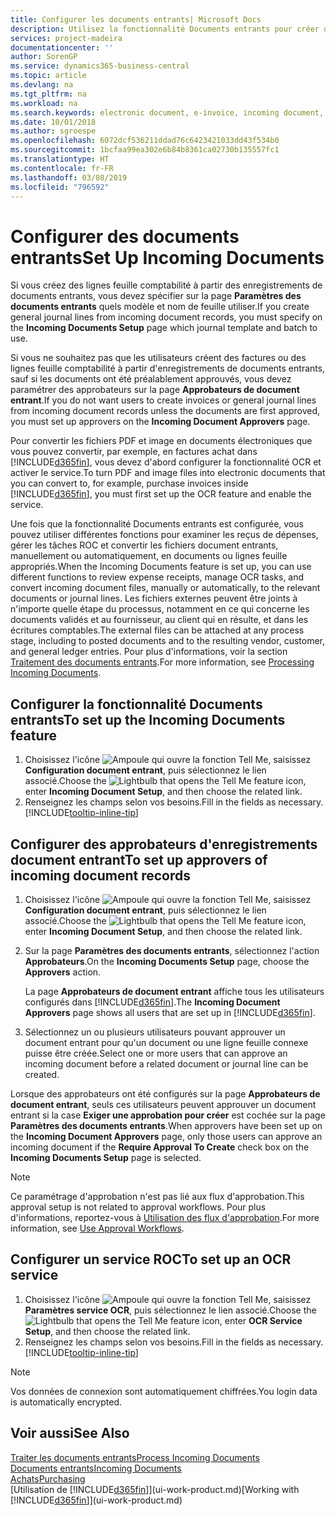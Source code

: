 ```yaml
---
title: Configurer les documents entrants| Microsoft Docs
description: Utilisez la fonctionnalité Documents entrants pour créer des documents électroniques, gérer des tâches OCR, importer des factures, et convertir des fichiers images.
services: project-madeira
documentationcenter: ''
author: SorenGP
ms.service: dynamics365-business-central
ms.topic: article
ms.devlang: na
ms.tgt_pltfrm: na
ms.workload: na
ms.search.keywords: electronic document, e-invoice, incoming document, OCR, ecommerce, document exchange, import invoice
ms.date: 10/01/2018
ms.author: sgroespe
ms.openlocfilehash: 6072dcf536211ddad76c6423421033dd43f534b0
ms.sourcegitcommit: 1bcfaa99ea302e6b84b8361ca02730b135557fc1
ms.translationtype: HT
ms.contentlocale: fr-FR
ms.lasthandoff: 03/08/2019
ms.locfileid: "796592"
---
```

# <a name="set-up-incoming-documents"></a><span data-ttu-id="31bae-103">Configurer des documents entrants</span><span class="sxs-lookup"><span data-stu-id="31bae-103">Set Up Incoming Documents</span></span>
<span data-ttu-id="31bae-104">Si vous créez des lignes feuille comptabilité à partir des enregistrements de documents entrants, vous devez spécifier sur la page **Paramètres des documents entrants** quels modèle et nom de feuille utiliser.</span><span class="sxs-lookup"><span data-stu-id="31bae-104">If you create general journal lines from incoming document records, you must specify on the **Incoming Documents Setup** page which journal template and batch to use.</span></span>

<span data-ttu-id="31bae-105">Si vous ne souhaitez pas que les utilisateurs créent des factures ou des lignes feuille comptabilité à partir d'enregistrements de documents entrants, sauf si les documents ont été préalablement approuvés, vous devez paramétrer des approbateurs sur la page **Approbateurs de document entrant**.</span><span class="sxs-lookup"><span data-stu-id="31bae-105">If you do not want users to create invoices or general journal lines from incoming document records unless the documents are first approved, you must set up approvers on the **Incoming Document Approvers** page.</span></span>

<span data-ttu-id="31bae-106">Pour convertir les fichiers PDF et image en documents électroniques que vous pouvez convertir, par exemple, en factures achat dans [!INCLUDE[d365fin](includes/d365fin_md.md)], vous devez d'abord configurer la fonctionnalité OCR et activer le service.</span><span class="sxs-lookup"><span data-stu-id="31bae-106">To turn PDF and image files into electronic documents that you can convert to, for example, purchase invoices inside [!INCLUDE[d365fin](includes/d365fin_md.md)], you must first set up the OCR feature and enable the service.</span></span>

<span data-ttu-id="31bae-107">Une fois que la fonctionnalité Documents entrants est configurée, vous pouvez utiliser différentes fonctions pour examiner les reçus de dépenses, gérer les tâches ROC et convertir les fichiers document entrants, manuellement ou automatiquement, en documents ou lignes feuille appropriés.</span><span class="sxs-lookup"><span data-stu-id="31bae-107">When the Incoming Documents feature is set up, you can use different functions to review expense receipts, manage OCR tasks, and convert incoming document files, manually or automatically, to the relevant documents or journal lines.</span></span> <span data-ttu-id="31bae-108">Les fichiers externes peuvent être joints à n'importe quelle étape du processus, notamment en ce qui concerne les documents validés et au fournisseur, au client qui en résulte, et dans les écritures comptables.</span><span class="sxs-lookup"><span data-stu-id="31bae-108">The external files can be attached at any process stage, including to posted documents and to the resulting vendor, customer, and general ledger entries.</span></span> <span data-ttu-id="31bae-109">Pour plus d'informations, voir la section [Traitement des documents entrants](across-process-income-documents.md).</span><span class="sxs-lookup"><span data-stu-id="31bae-109">For more information, see [Processing Incoming Documents](across-process-income-documents.md).</span></span>

## <a name="to-set-up-the-incoming-documents-feature"></a><span data-ttu-id="31bae-110">Configurer la fonctionnalité Documents entrants</span><span class="sxs-lookup"><span data-stu-id="31bae-110">To set up the Incoming Documents feature</span></span>
1. <span data-ttu-id="31bae-111">Choisissez l'icône ![Ampoule qui ouvre la fonction Tell Me](media/ui-search/search_small.png "Dites-moi ce que vous voulez faire"), saisissez **Configuration document entrant**, puis sélectionnez le lien associé.</span><span class="sxs-lookup"><span data-stu-id="31bae-111">Choose the ![Lightbulb that opens the Tell Me feature](media/ui-search/search_small.png "Tell me what you want to do") icon, enter **Incoming Document Setup**, and then choose the related link.</span></span>
2. <span data-ttu-id="31bae-112">Renseignez les champs selon vos besoins.</span><span class="sxs-lookup"><span data-stu-id="31bae-112">Fill in the fields as necessary.</span></span> [!INCLUDE[tooltip-inline-tip](includes/tooltip-inline-tip_md.md)]

## <a name="to-set-up-approvers-of-incoming-document-records"></a><span data-ttu-id="31bae-113">Configurer des approbateurs d'enregistrements document entrant</span><span class="sxs-lookup"><span data-stu-id="31bae-113">To set up approvers of incoming document records</span></span>
1. <span data-ttu-id="31bae-114">Choisissez l'icône ![Ampoule qui ouvre la fonction Tell Me](media/ui-search/search_small.png "Dites-moi ce que vous voulez faire"), saisissez **Configuration document entrant**, puis sélectionnez le lien associé.</span><span class="sxs-lookup"><span data-stu-id="31bae-114">Choose the ![Lightbulb that opens the Tell Me feature](media/ui-search/search_small.png "Tell me what you want to do") icon, enter **Incoming Document Setup**, and then choose the related link.</span></span>  
2. <span data-ttu-id="31bae-115">Sur la page **Paramètres des documents entrants**, sélectionnez l'action **Approbateurs**.</span><span class="sxs-lookup"><span data-stu-id="31bae-115">On the **Incoming Documents Setup** page, choose the **Approvers** action.</span></span>

    <span data-ttu-id="31bae-116">La page **Approbateurs de document entrant** affiche tous les utilisateurs configurés dans [!INCLUDE[d365fin](includes/d365fin_md.md)].</span><span class="sxs-lookup"><span data-stu-id="31bae-116">The **Incoming Document Approvers** page shows all users that are set up in [!INCLUDE[d365fin](includes/d365fin_md.md)].</span></span>  
3. <span data-ttu-id="31bae-117">Sélectionnez un ou plusieurs utilisateurs pouvant approuver un document entrant pour qu'un document ou une ligne feuille connexe puisse être créée.</span><span class="sxs-lookup"><span data-stu-id="31bae-117">Select one or more users that can approve an incoming document before a related document or journal line can be created.</span></span>

<span data-ttu-id="31bae-118">Lorsque des approbateurs ont été configurés sur la page **Approbateurs de document entrant**, seuls ces utilisateurs peuvent approuver un document entrant si la case **Exiger une approbation pour créer** est cochée sur la page **Paramètres des documents entrants**.</span><span class="sxs-lookup"><span data-stu-id="31bae-118">When approvers have been set up on the **Incoming Document Approvers** page, only those users can approve an incoming document if the **Require Approval To Create** check box on the **Incoming Documents Setup** page is selected.</span></span>

> [!NOTE]  
>   <span data-ttu-id="31bae-119">Ce paramétrage d'approbation n'est pas lié aux flux d'approbation.</span><span class="sxs-lookup"><span data-stu-id="31bae-119">This approval setup is not related to approval workflows.</span></span> <span data-ttu-id="31bae-120">Pour plus d'informations, reportez-vous à [Utilisation des flux d'approbation](across-how-use-approval-workflows.md).</span><span class="sxs-lookup"><span data-stu-id="31bae-120">For more information, see [Use Approval Workflows](across-how-use-approval-workflows.md).</span></span>

## <a name="to-set-up-an-ocr-service"></a><span data-ttu-id="31bae-121">Configurer un service ROC</span><span class="sxs-lookup"><span data-stu-id="31bae-121">To set up an OCR service</span></span>
1. <span data-ttu-id="31bae-122">Choisissez l'icône ![Ampoule qui ouvre la fonction Tell Me](media/ui-search/search_small.png "Dites-moi ce que vous voulez faire"), saisissez **Paramètres service OCR**, puis sélectionnez le lien associé.</span><span class="sxs-lookup"><span data-stu-id="31bae-122">Choose the ![Lightbulb that opens the Tell Me feature](media/ui-search/search_small.png "Tell me what you want to do") icon, enter **OCR Service Setup**, and then choose the related link.</span></span>
2. <span data-ttu-id="31bae-123">Renseignez les champs selon vos besoins.</span><span class="sxs-lookup"><span data-stu-id="31bae-123">Fill in the fields as necessary.</span></span> [!INCLUDE[tooltip-inline-tip](includes/tooltip-inline-tip_md.md)]

> [!NOTE]  
> <span data-ttu-id="31bae-124">Vos données de connexion sont automatiquement chiffrées.</span><span class="sxs-lookup"><span data-stu-id="31bae-124">You login data is automatically encrypted.</span></span>

## <a name="see-also"></a><span data-ttu-id="31bae-125">Voir aussi</span><span class="sxs-lookup"><span data-stu-id="31bae-125">See Also</span></span>
[<span data-ttu-id="31bae-126">Traiter les documents entrants</span><span class="sxs-lookup"><span data-stu-id="31bae-126">Process Incoming Documents</span></span>](across-process-income-documents.md)  
[<span data-ttu-id="31bae-127">Documents entrants</span><span class="sxs-lookup"><span data-stu-id="31bae-127">Incoming Documents</span></span>](across-income-documents.md)  
[<span data-ttu-id="31bae-128">Achats</span><span class="sxs-lookup"><span data-stu-id="31bae-128">Purchasing</span></span>](purchasing-manage-purchasing.md)  
<span data-ttu-id="31bae-129">[Utilisation de [!INCLUDE[d365fin](includes/d365fin_md.md)]](ui-work-product.md)</span><span class="sxs-lookup"><span data-stu-id="31bae-129">[Working with [!INCLUDE[d365fin](includes/d365fin_md.md)]](ui-work-product.md)</span></span>
